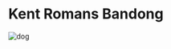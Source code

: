 # Kent Romans Bandong
![dog](https://pbs.twimg.com/profile_images/888907252702347265/g2JwwLDR_400x400.jpg)